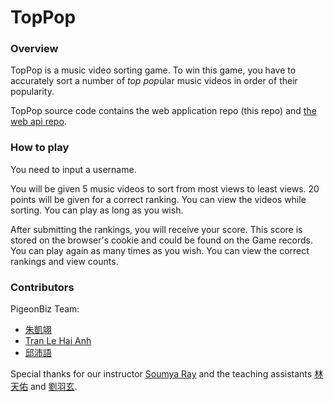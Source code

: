 # TopPop

### Overview 

TopPop is a music video sorting game. To win this game, you have to accurately sort a number of *top pop*ular music videos in order of their popularity.

TopPop source code contains the web application repo (this repo) and [the web api repo](https://github.com/PigeonBiz/TopPop-api).

<!-- The application is live here: [https://toppop.herokuapp.com](https://toppop.herokuapp.com). -->

### How to play

<!-- Please use the Chrome browser to open [the TopPop website](https://toppop.herokuapp.com) because some videos couldn't be displayed in other browsers.

The application is running under Heroku free tier, so it will take some time to wake up. Please be patient! -->

You need to input a username. 

You will be given 5 music videos to sort from most views to least views. 20 points will be given for a correct ranking. You can view the videos while sorting. You can play as long as you wish.

After submitting the rankings, you will receive your score. This score is stored on the browser's cookie and could be found on the Game records. You can play again as many times as you wish. You can view the correct rankings and view counts.

### Contributors

PigeonBiz Team:

- [朱凱翊](https://github.com/s28238385)
- [Tran Le Hai Anh](https://github.com/hannahguppy)
- [邱沛語](https://github.com/astridchiou)

Special thanks for our instructor [Soumya Ray](https://github.com/soumyaray) and the teaching assistants [林天佑](https://github.com/tienyulin) and [劉羽玄](https://github.com/emily1129).
